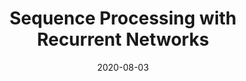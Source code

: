 ---
# ===== Title, summary, and position in the left sidebar =====
linktitle: 
summary: 
weight: 900
# =========================================================

# ========== Basic metadata ==========
title: Sequence Processing with Recurrent Networks
date: 2020-08-03
draft: false
 
authors: ["admin"]
tags: ["NLP"]
categories: ["NLP", "RNN"]
toc: true # Show table of contents
# ====================================

# ========== Advanced metadata ========== 
profile: false  # Show author profile?
reading_time: true # Show estimated reading time?
share: true  # Show social sharing links?
featured: true
comments: true  # Show comments?
disable_comment: false
commentable: true  # Allow visitors to comment? Supported by the Page, Post, and Book content types.
editable: false  # Allow visitors to edit the page? Supported by the Page, Post, and Book content types.

# Optional header image (relative to `assets/media/` folder).
header:
  caption: ""
  image: ""
---